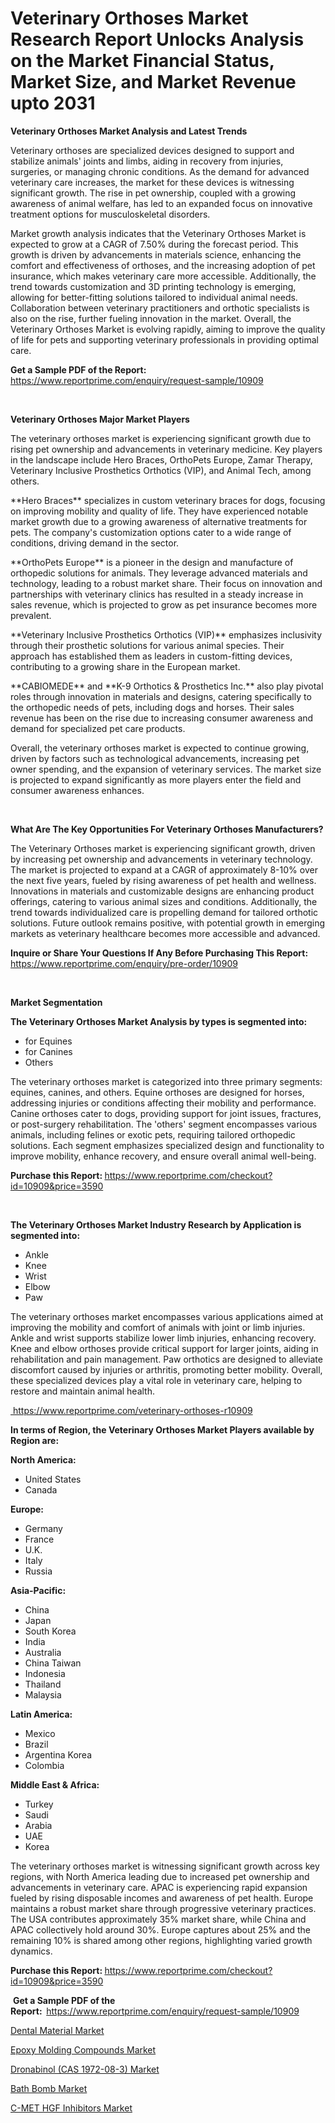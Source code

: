 <p><h1>Veterinary Orthoses Market Research Report Unlocks Analysis on the Market Financial Status, Market Size, and Market Revenue upto 2031</h1></p><p><strong>Veterinary Orthoses Market Analysis and Latest Trends</strong></p>
<p><p>Veterinary orthoses are specialized devices designed to support and stabilize animals' joints and limbs, aiding in recovery from injuries, surgeries, or managing chronic conditions. As the demand for advanced veterinary care increases, the market for these devices is witnessing significant growth. The rise in pet ownership, coupled with a growing awareness of animal welfare, has led to an expanded focus on innovative treatment options for musculoskeletal disorders.</p><p>Market growth analysis indicates that the Veterinary Orthoses Market is expected to grow at a CAGR of 7.50% during the forecast period. This growth is driven by advancements in materials science, enhancing the comfort and effectiveness of orthoses, and the increasing adoption of pet insurance, which makes veterinary care more accessible. Additionally, the trend towards customization and 3D printing technology is emerging, allowing for better-fitting solutions tailored to individual animal needs. Collaboration between veterinary practitioners and orthotic specialists is also on the rise, further fueling innovation in the market. Overall, the Veterinary Orthoses Market is evolving rapidly, aiming to improve the quality of life for pets and supporting veterinary professionals in providing optimal care.</p></p>
<p><strong>Get a Sample PDF of the Report:&nbsp;</strong> <a href="https://www.reportprime.com/enquiry/request-sample/10909?utm_campaign=99&utm_medium=2&utm_source=Github&utm_content=ia&utm_term=29112024&utm_id=veterinary-orthoses">https://www.reportprime.com/enquiry/request-sample/10909</a></p>
<p>&nbsp;</p>
<p><strong>Veterinary Orthoses Major Market Players</strong></p>
<p><p>The veterinary orthoses market is experiencing significant growth due to rising pet ownership and advancements in veterinary medicine. Key players in the landscape include Hero Braces, OrthoPets Europe, Zamar Therapy, Veterinary Inclusive Prosthetics Orthotics (VIP), and Animal Tech, among others.</p><p>**Hero Braces** specializes in custom veterinary braces for dogs, focusing on improving mobility and quality of life. They have experienced notable market growth due to a growing awareness of alternative treatments for pets. The company's customization options cater to a wide range of conditions, driving demand in the sector.</p><p>**OrthoPets Europe** is a pioneer in the design and manufacture of orthopedic solutions for animals. They leverage advanced materials and technology, leading to a robust market share. Their focus on innovation and partnerships with veterinary clinics has resulted in a steady increase in sales revenue, which is projected to grow as pet insurance becomes more prevalent.</p><p>**Veterinary Inclusive Prosthetics Orthotics (VIP)** emphasizes inclusivity through their prosthetic solutions for various animal species. Their approach has established them as leaders in custom-fitting devices, contributing to a growing share in the European market.</p><p>**CABIOMEDE** and **K-9 Orthotics & Prosthetics Inc.** also play pivotal roles through innovation in materials and designs, catering specifically to the orthopedic needs of pets, including dogs and horses. Their sales revenue has been on the rise due to increasing consumer awareness and demand for specialized pet care products.</p><p>Overall, the veterinary orthoses market is expected to continue growing, driven by factors such as technological advancements, increasing pet owner spending, and the expansion of veterinary services. The market size is projected to expand significantly as more players enter the field and consumer awareness enhances.</p></p>
<p>&nbsp;</p>
<p><strong>What Are The Key Opportunities For Veterinary Orthoses Manufacturers?</strong></p>
<p><p>The Veterinary Orthoses market is experiencing significant growth, driven by increasing pet ownership and advancements in veterinary technology. The market is projected to expand at a CAGR of approximately 8-10% over the next five years, fueled by rising awareness of pet health and wellness. Innovations in materials and customizable designs are enhancing product offerings, catering to various animal sizes and conditions. Additionally, the trend towards individualized care is propelling demand for tailored orthotic solutions. Future outlook remains positive, with potential growth in emerging markets as veterinary healthcare becomes more accessible and advanced.</p></p>
<p><strong>Inquire or Share Your Questions If Any Before Purchasing This Report:</strong> <a href="https://www.reportprime.com/enquiry/pre-order/10909?utm_campaign=99&utm_medium=2&utm_source=Github&utm_content=ia&utm_term=29112024&utm_id=veterinary-orthoses">https://www.reportprime.com/enquiry/pre-order/10909</a></p>
<p>&nbsp;</p>
<p><strong>Market Segmentation</strong></p>
<p><strong>The Veterinary Orthoses Market Analysis by types is segmented into:</strong></p>
<p><ul><li>for Equines</li><li>for Canines</li><li>Others</li></ul></p>
<p><p>The veterinary orthoses market is categorized into three primary segments: equines, canines, and others. Equine orthoses are designed for horses, addressing injuries or conditions affecting their mobility and performance. Canine orthoses cater to dogs, providing support for joint issues, fractures, or post-surgery rehabilitation. The 'others' segment encompasses various animals, including felines or exotic pets, requiring tailored orthopedic solutions. Each segment emphasizes specialized design and functionality to improve mobility, enhance recovery, and ensure overall animal well-being.</p></p>
<p><strong>Purchase this Report:&nbsp;</strong><a href="https://www.reportprime.com/checkout?id=10909&price=3590&utm_campaign=99&utm_medium=2&utm_source=Github&utm_content=ia&utm_term=29112024&utm_id=veterinary-orthoses">https://www.reportprime.com/checkout?id=10909&price=3590</a></p>
<p>&nbsp;</p>
<p><strong>The Veterinary Orthoses Market Industry Research by Application is segmented into:</strong></p>
<p><ul><li>Ankle</li><li>Knee</li><li>Wrist</li><li>Elbow</li><li>Paw</li></ul></p>
<p><p>The veterinary orthoses market encompasses various applications aimed at improving the mobility and comfort of animals with joint or limb injuries. Ankle and wrist supports stabilize lower limb injuries, enhancing recovery. Knee and elbow orthoses provide critical support for larger joints, aiding in rehabilitation and pain management. Paw orthotics are designed to alleviate discomfort caused by injuries or arthritis, promoting better mobility. Overall, these specialized devices play a vital role in veterinary care, helping to restore and maintain animal health.</p></p>
<p><a href="https://www.reportprime.com/veterinary-orthoses-r10909?utm_campaign=99&utm_medium=2&utm_source=Github&utm_content=ia&utm_term=29112024&utm_id=veterinary-orthoses">&nbsp;https://www.reportprime.com/veterinary-orthoses-r10909</a></p>
<p><strong>In terms of Region, the Veterinary Orthoses Market Players available by Region are:</strong></p>
<p>
    <p> <strong> North America: </strong>
        <ul>
            <li>United States</li>
            <li>Canada</li>
        </ul>
        </p> 
    <p> <strong> Europe: </strong>
        <ul>
            <li>Germany</li>
            <li>France</li>
            <li>U.K.</li>
            <li>Italy</li>
            <li>Russia</li>
        </ul>
        </p> 
    <p> <strong> Asia-Pacific: </strong>
        <ul>
            <li>China</li>
            <li>Japan</li>
            <li>South Korea</li>
            <li>India</li>
            <li>Australia</li>
            <li>China Taiwan</li>
            <li>Indonesia</li>
            <li>Thailand</li>
            <li>Malaysia</li>
        </ul>
        </p> 
    <p> <strong> Latin America: </strong>
        <ul>
            <li>Mexico</li>
            <li>Brazil</li>
            <li>Argentina Korea</li>
            <li>Colombia</li>
        </ul>
        </p> 
    <p> <strong> Middle East & Africa: </strong>
        <ul>
            <li>Turkey</li>
            <li>Saudi</li>
            <li>Arabia</li>
            <li>UAE</li>
            <li>Korea</li>
        </ul>
    </p>
    </p>
<p><p>The veterinary orthoses market is witnessing significant growth across key regions, with North America leading due to increased pet ownership and advancements in veterinary care. APAC is experiencing rapid expansion fueled by rising disposable incomes and awareness of pet health. Europe maintains a robust market share through progressive veterinary practices. The USA contributes approximately 35% market share, while China and APAC collectively hold around 30%. Europe captures about 25% and the remaining 10% is shared among other regions, highlighting varied growth dynamics.</p></p>
<p><strong>Purchase this Report: </strong><a href="https://www.reportprime.com/checkout?id=10909&price=3590&utm_campaign=99&utm_medium=2&utm_source=Github&utm_content=ia&utm_term=29112024&utm_id=veterinary-orthoses">https://www.reportprime.com/checkout?id=10909&price=3590</a></p>
<p>&nbsp;<strong>Get a Sample PDF of the Report:&nbsp;&nbsp;</strong><a href="https://www.reportprime.com/enquiry/request-sample/10909?utm_campaign=99&utm_medium=2&utm_source=Github&utm_content=ia&utm_term=29112024&utm_id=veterinary-orthoses">https://www.reportprime.com/enquiry/request-sample/10909</a></p>
<p><strong></strong></p>
<p><p><a href="https://www.linkedin.com/pulse/dental-material-market-analysis-report-key-players-overview-rhtue?utm_campaign=99&utm_medium=2&utm_source=Github&utm_content=ia&utm_term=29112024&utm_id=veterinary-orthoses">Dental Material Market</a></p><p><a href="https://www.linkedin.com/pulse/global-epoxy-molding-compounds-market-exploring-share-xk0tc?utm_campaign=99&utm_medium=2&utm_source=Github&utm_content=ia&utm_term=29112024&utm_id=veterinary-orthoses">Epoxy Molding Compounds Market</a></p><p><a href="https://issuu.com/reportprime-2/docs/dronabinol-cas-1972-08-3-market-siz_fbd04d6eda0252?utm_campaign=99&utm_medium=2&utm_source=Github&utm_content=ia&utm_term=29112024&utm_id=veterinary-orthoses">Dronabinol (CAS 1972-08-3) Market</a></p><p><a href="https://www.linkedin.com/pulse/bath-bomb-market-pulse-148-expansion-blueprint-2024-2031-bj2oe?utm_campaign=99&utm_medium=2&utm_source=Github&utm_content=ia&utm_term=29112024&utm_id=veterinary-orthoses">Bath Bomb Market</a></p><p><a href="https://issuu.com/reportprime-2/docs/c-met-hgf-inhibitors-market-size-20_346421916df247?utm_campaign=99&utm_medium=2&utm_source=Github&utm_content=ia&utm_term=29112024&utm_id=veterinary-orthoses">C-MET HGF Inhibitors Market</a></p></p>